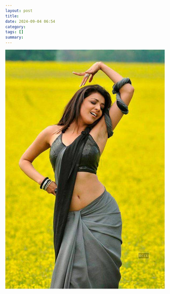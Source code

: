 ```yaml
---
layout: post
title: 
date: 2024-09-04 06:54
category: 
tags: []
summary: 
---
```


![alt text](../assets/images/2024-09-04-my-test-new-post/dc9mqg7-e2ce740f-a2f6-473f-9350-eeba618b7788.jpg)